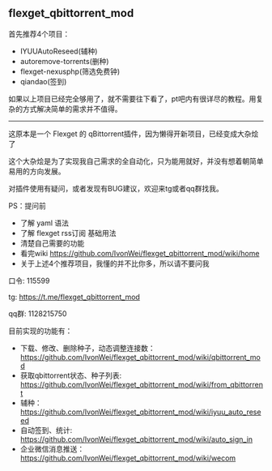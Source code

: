 ## flexget_qbittorrent_mod
首先推荐4个项目：
- IYUUAutoReseed(辅种)
- autoremove-torrents(删种)
- flexget-nexusphp(筛选免费钟)
- qiandao(签到)

如果以上项目已经完全够用了，就不需要往下看了，pt吧内有很详尽的教程。用复杂的方式解决简单的需求并不值得。

***
这原本是一个 Flexget 的 qBittorrent插件，因为懒得开新项目，已经变成大杂烩了

这个大杂烩是为了实现我自己需求的全自动化，只为能用就好，并没有想着朝简单易用的方向发展。

对插件使用有疑问，或者发现有BUG建议，欢迎来tg或者qq群找我。

PS：提问前
- 了解 yaml 语法
- 了解 flexget rss订阅 基础用法
- 清楚自己需要的功能
- 看完wiki <https://github.com/IvonWei/flexget_qbittorrent_mod/wiki/home>
- 关于上述4个推荐项目，我懂的并不比你多，所以请不要问我

口令: 115599

tg: <https://t.me/flexget_qbittorrent_mod>

qq群: 1128215750

目前实现的功能有：
- 下载、修改、删除种子，动态调整连接数：<https://github.com/IvonWei/flexget_qbittorrent_mod/wiki/qbittorrent_mod>
- 获取qbittorrent状态、种子列表: <https://github.com/IvonWei/flexget_qbittorrent_mod/wiki/from_qbittorrent>
- 辅种：<https://github.com/IvonWei/flexget_qbittorrent_mod/wiki/iyuu_auto_reseed>
- 自动签到、统计: <https://github.com/IvonWei/flexget_qbittorrent_mod/wiki/auto_sign_in>
- 企业微信消息推送：<https://github.com/IvonWei/flexget_qbittorrent_mod/wiki/wecom>
